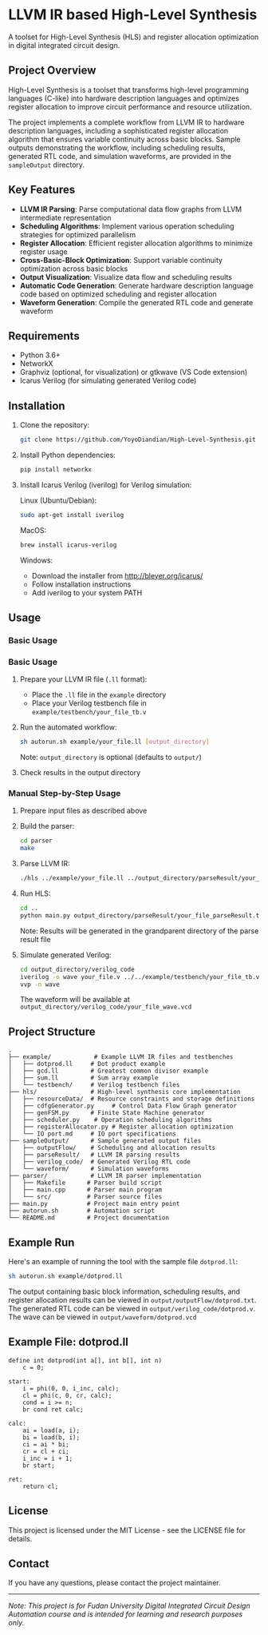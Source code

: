 # LLVM IR based High-Level Synthesis

A toolset for High-Level Synthesis (HLS) and register allocation optimization in digital integrated circuit design.

## Project Overview

High-Level Synthesis is a toolset that transforms high-level programming languages (C-like) into hardware description languages and optimizes register allocation to improve circuit performance and resource utilization.

The project implements a complete workflow from LLVM IR to hardware description languages, including a sophisticated register allocation algorithm that ensures variable continuity across basic blocks. Sample outputs demonstrating the workflow, including scheduling results, generated RTL code, and simulation waveforms, are provided in the `sampleOutput` directory.

## Key Features

- **LLVM IR Parsing**: Parse computational data flow graphs from LLVM intermediate representation
- **Scheduling Algorithms**: Implement various operation scheduling strategies for optimized parallelism
- **Register Allocation**: Efficient register allocation algorithms to minimize register usage
- **Cross-Basic-Block Optimization**: Support variable continuity optimization across basic blocks
- **Output Visualization**: Visualize data flow and scheduling results
- **Automatic Code Generation**: Generate hardware description language code based on optimized scheduling and register allocation
- **Waveform Generation**: Compile the generated RTL code and generate waveform

## Requirements

- Python 3.6+
- NetworkX
- Graphviz (optional, for visualization) or gtkwave (VS Code extension)
- Icarus Verilog (for simulating generated Verilog code)

## Installation

1. Clone the repository:
   ```bash
   git clone https://github.com/YoyoDiandian/High-Level-Synthesis.git
   ```

2. Install Python dependencies:
   ```bash
   pip install networkx
   ```

3. Install Icarus Verilog (iverilog) for Verilog simulation:
   
   Linux (Ubuntu/Debian):
   ```bash
   sudo apt-get install iverilog
   ```
   
   MacOS:
   ```bash
   brew install icarus-verilog
   ```
   
   Windows:
   - Download the installer from http://bleyer.org/icarus/
   - Follow installation instructions
   - Add iverilog to your system PATH

## Usage

### Basic Usage

### Basic Usage

1. Prepare your LLVM IR file (`.ll` format):
   - Place the `.ll` file in the `example` directory
   - Place your Verilog testbench file in `example/testbench/your_file_tb.v`

2. Run the automated workflow:
   ```bash
   sh autorun.sh example/your_file.ll [output_directory]
   ```
   Note: `output_directory` is optional (defaults to `output/`)

3. Check results in the output directory

### Manual Step-by-Step Usage

1. Prepare input files as described above

2. Build the parser:
   ```bash
   cd parser
   make
   ```

3. Parse LLVM IR:
   ```bash
   ./hls ../example/your_file.ll ../output_directory/parseResult/your_file_parseResult.txt
   ```

4. Run HLS:
   ```bash
   cd ..
   python main.py output_directory/parseResult/your_file_parseResult.txt
   ```
   Note: Results will be generated in the grandparent directory of the parse result file

5. Simulate generated Verilog:
   ```bash
   cd output_directory/verilog_code
   iverilog -o wave your_file.v ../../example/testbench/your_file_tb.v
   vvp -n wave
   ```
   The waveform will be available at `output_directory/verilog_code/your_file_wave.vcd`

## Project Structure

```
.
├── example/            # Example LLVM IR files and testbenches
│   ├── dotprod.ll     # Dot product example
│   ├── gcd.ll         # Greatest common divisor example
│   ├── sum.ll         # Sum array example
│   └── testbench/     # Verilog testbench files
├── hls/               # High-level synthesis core implementation
│   ├── resourceData/  # Resource constraints and storage definitions
│   ├── cdfgGenerator.py     # Control Data Flow Graph generator
│   ├── genFSM.py      # Finite State Machine generator
│   ├── scheduler.py    # Operation scheduling algorithms
│   ├── registerAllocator.py # Register allocation optimization
│   └── IO port.md     # IO port specifications
├── sampleOutput/      # Sample generated output files
│   ├── outputFlow/    # Scheduling and allocation results
│   ├── parseResult/   # LLVM IR parsing results
│   ├── verilog_code/  # Generated Verilog RTL code
│   └── waveform/      # Simulation waveforms
├── parser/            # LLVM IR parser implementation
│   ├── Makefile      # Parser build script
│   ├── main.cpp      # Parser main program
│   └── src/          # Parser source files
├── main.py           # Project main entry point
├── autorun.sh        # Automation script
└── README.md         # Project documentation
```

## Example Run

Here's an example of running the tool with the sample file `dotprod.ll`:

```bash
sh autorun.sh example/dotprod.ll
```

The output containing basic block information, scheduling results, and register allocation results can be viewed in `output/outputFlow/dotprod.txt`. The generated RTL code can be viewed in `output/verilog_code/dotprod.v`. The wave can be viewed in `output/waveform/dotprod.vcd`

## Example File: dotprod.ll

```
define int dotprod(int a[], int b[], int n)
    c = 0;

start:
    i = phi(0, 0, i_inc, calc);
    cl = phi(c, 0, cr, calc);
    cond = i >= n;
    br cond ret calc;

calc:
    ai = load(a, i);
    bi = load(b, i);
    ci = ai * bi;
    cr = cl + ci;
    i_inc = i + 1;
    br start;

ret:
    return cl;
```


## License

This project is licensed under the MIT License - see the LICENSE file for details.

## Contact

If you have any questions, please contact the project maintainer.

---

*Note: This project is for Fudan University Digital Integrated Circuit Design Automation course and is intended for learning and research purposes only.*